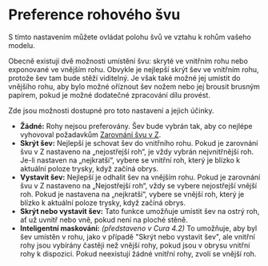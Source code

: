 Preference rohového švu
====
S tímto nastavením můžete ovládat polohu švů ve vztahu k rohům vašeho modelu.

Obecně existují dvě možnosti umístění švu: skryté ve vnitřním rohu nebo exponované ve vnějším rohu. Obvykle je nejlepší skrýt šev ve vnitřním rohu, protože šev tam bude stěží viditelný. Je však také možné jej umístit do vnějšího rohu, aby bylo možné oříznout šev nožem nebo jej brousit brusným papírem, pokud je možné dodatečné zpracování dílu provést.

Zde jsou možnosti dostupné pro toto nastavení a jejich účinky.
* **Žádné:** Rohy nejsou preferovány. Šev bude vybrán tak, aby co nejlépe vyhovoval požadavkům [Zarovnání švu v Z](z_seam_type.md).
* **Skrýt šev:** Nejlepší je schovat šev do vnitřního rohu. Pokud je zarovnání švu v Z nastaveno na „nejostřejší roh“, je vždy vybrán nejvnitřnější roh. Je-li nastaven na „nejkratší“, vybere se vnitřní roh, který je blízko k aktuální poloze trysky, když začíná obrys.
* **Vystavit šev:** Nejlepší je odhalit šev na vnějším rohu. Pokud je zarovnání švu v Z nastaveno na „Nejostřejší roh“, vždy se vybere nejostřejší vnější roh. Pokud je nastavena na „nejkratší“, vybere se vnější roh, který je blízko k aktuální poloze trysky, když začíná obrys.
* **Skrýt nebo vystavit šev:** Tato funkce umožňuje umístit šev na ostrý roh, ať už uvnitř nebo vně, pokud není na ploché stěně.
* **Inteligentní maskování:** *(představeno v Cura 4.2)* To umožňuje, aby byl šev umístěn v rohu, jako v případě "Skrýt nebo vystavit šev", ale vnitřní rohy jsou vybírány častěji než vnější rohy, pokud jsou v obrysu vnitřní rohy k dispozici. Pokud neexistují žádné vnitřní rohy, zvolí se vnější roh.

